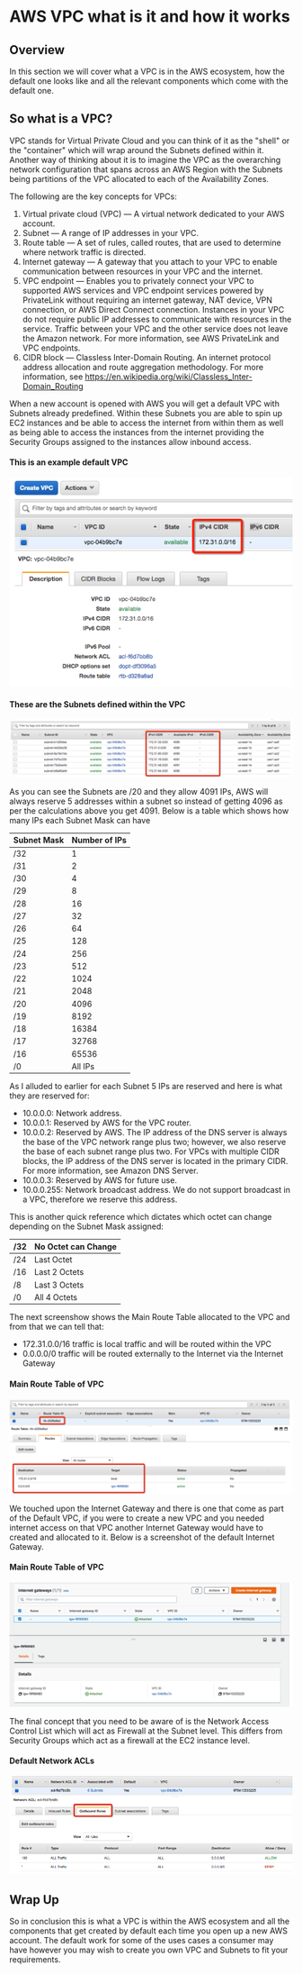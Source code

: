 # AWS VPC what is it and how it works

## Overview

In this section we will cover what a VPC is in the AWS ecosystem, how the default one looks like and all the relevant components which come with the default one.

## So what is a VPC?

VPC stands for Virtual Private Cloud and you can think of it as the "shell" or the "container" which will wrap around the Subnets defined within it.  Another way of thinking about it is to imagine the VPC as the overarching network configuration that spans across an AWS Region with the Subnets being partitions of the VPC allocated to each of the Availability Zones.

The following are the key concepts for VPCs:

1. Virtual private cloud (VPC) — A virtual network dedicated to your AWS account.
2. Subnet — A range of IP addresses in your VPC.
3. Route table — A set of rules, called routes, that are used to determine where network traffic is directed.
4. Internet gateway — A gateway that you attach to your VPC to enable communication between resources in your VPC and the internet.
5. VPC endpoint — Enables you to privately connect your VPC to supported AWS services and VPC endpoint services powered by PrivateLink without requiring an internet gateway, NAT device, VPN connection, or AWS Direct Connect connection. Instances in your VPC do not require public IP addresses to communicate with resources in the service. Traffic between your VPC and the other service does not leave the Amazon network. For more information, see AWS PrivateLink and VPC endpoints.
5. CIDR block — Classless Inter-Domain Routing. An internet protocol address allocation and route aggregation methodology. For more information, see https://en.wikipedia.org/wiki/Classless_Inter-Domain_Routing

When a new account is opened with AWS you will get a default VPC with Subnets already predefined.  Within these Subnets you are able to spin up EC2 instances and be able to access the internet from within them as well as being able to access the instances from the internet providing the Security Groups assigned to the instances allow inbound access.  

#### This is an example default VPC
![Alt text](defaultvpc.png?raw=true)

#### These are the Subnets defined within the VPC
![Alt text](defaultsubnets.png?raw=true)

As you can see the Subnets are /20 and they allow 4091 IPs, AWS will always reserve 5 addresses within a subnet so instead of getting 4096 as per the calculations above you get 4091.  Below is a table which shows how many IPs each Subnet Mask can have

| Subnet Mask | Number of IPs |
|-------------|---------------|
|    /32      |       1       |
|    /31	  |       2       |
|    /30	  |       4       |
|    /29	  |       8       |
|    /28	  |       16      |
|    /27	  |       32      |
|    /26	  |       64      |
|    /25	  |       128     |
|    /24	  |       256     |
|    /23	  |       512     |
|    /22	  |       1024    |
|    /21	  |       2048    |
|    /20	  |       4096    |
|    /19	  |       8192    |
|    /18	  |       16384   |
|    /17	  |       32768   |
|    /16	  |       65536   |
|    /0	      |       All IPs |

As I alluded to earlier for each Subnet 5 IPs are reserved and here is what they are reserved for:

- 10.0.0.0: Network address.
- 10.0.0.1: Reserved by AWS for the VPC router.
- 10.0.0.2: Reserved by AWS. The IP address of the DNS server is always the base of the VPC network range plus two; however, we also reserve the base of each subnet range plus two. For VPCs with multiple CIDR blocks, the IP address of the DNS server is located in the primary CIDR. For more information, see Amazon DNS Server.
- 10.0.0.3: Reserved by AWS for future use.
- 10.0.0.255: Network broadcast address. We do not support broadcast in a VPC, therefore we reserve this address.

This is another quick reference which dictates which octet can change depending on the Subnet Mask assigned:

|/32    |	No Octet can Change   |
|-------|-------------------------|
|/24    |	Last Octet            |
|/16    |	Last 2 Octets         |
|/8	    |   Last 3 Octets         |
|/0	    |   All 4 Octets          |

The next screenshow shows the Main Route Table allocated to the VPC and from that we can tell that:
- 172.31.0.0/16 traffic is local traffic and will be routed within the VPC
- 0.0.0.0/0 traffic will be routed externally to the Internet via the Internet Gateway

#### Main Route Table of VPC
![Alt text](routetable.png?raw=true)

We touched upon the Internet Gateway and there is one that come as part of the Default VPC, if you were to create a new VPC and you needed internet access on that VPC another Internet Gateway would have to created and allocated to it.  Below is a screenshot of the default Internet Gateway.

#### Main Route Table of VPC
![Alt text](internetgw.png?raw=true)

The final concept that you need to be aware of is the Network Access Control List which will act as Firewall at the Subnet level.  This differs from Security Groups which act as a firewall at the EC2 instance level.

#### Default Network ACLs
![Alt text](networkacls.png?raw=true)

## Wrap Up
So in conclusion this is what a VPC is within the AWS ecosystem and all the components that get created by default each time you open up a new AWS account.  The default work for some of the uses cases a consumer may have however you may wish to create you own VPC and Subnets to fit your requirements.
